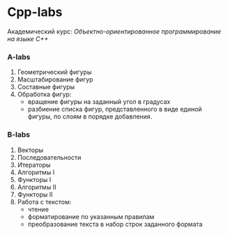 # Cpp-labs
Академический курс: *Объектно-ориентированное программирование на языке C++*
### A-labs
1. Геометрический фигуры
2. Масштабирование фигур
3. Составные фигуры
4. Обработка фигур: 
    * вращение фигуры на заданный угол в градусах
    * разбиение списка фигур, представленного в виде единой фигуры, 
    по слоям в порядке добавления.

### B-labs

1. Векторы
2. Последовательности
3. Итераторы
4. Алгоритмы I
5. Функторы I
6. Алгоритмы II
7. Функторы II
8. Работа с текстом:
    * чтение
    * форматирование по указанным правилам
    * преобразование текста в набор строк заданного формата
